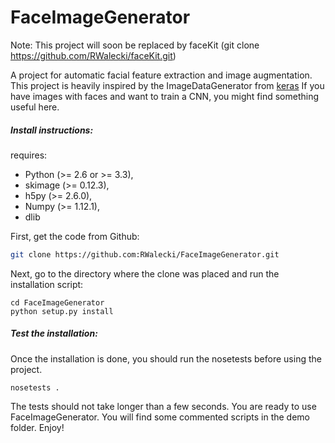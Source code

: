 # FaceImageGenerator

Note: This project will soon be replaced by faceKit (git clone https://github.com/RWalecki/faceKit.git)


A project for automatic facial feature extraction and image augmentation.
This project is heavily inspired by the ImageDataGenerator from [keras](https://keras.io/preprocessing/image/)
If you have images with faces and want to train a CNN, you might find something useful here.

##### Install instructions:
requires:
* Python (>= 2.6 or >= 3.3),
* skimage (>= 0.12.3),
* h5py (>= 2.6.0),
* Numpy (>= 1.12.1),
* dlib 

First, get the code from Github:
```sh
git clone https://github.com:RWalecki/FaceImageGenerator.git
```

Next, go to the directory where the clone was placed and run the installation script:
```
cd FaceImageGenerator
python setup.py install
```

##### Test the installation:
Once the installation is done, you should run the nosetests before using the project.
```
nosetests .
```
The tests should not take longer than a few seconds. You are ready to use FaceImageGenerator. 
You will find some commented scripts in the demo folder.
Enjoy!
